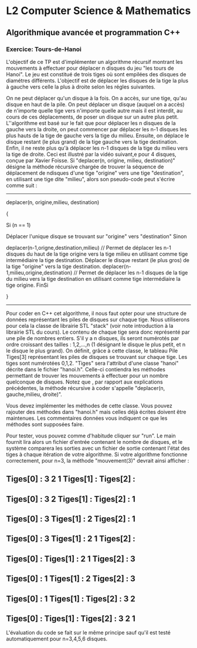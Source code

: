<h1>L2 Computer Science & Mathematics</h1>
<h2>Algorithmique avancée et programmation C++</h2>
<h3>Exercice: Tours-de-Hanoi</h3>
L'objectif de ce TP est d'implémenter un algorithme récursif montrant les mouvements à effectuer pour déplacer n disques du jeu "les tours de Hanoi". Le jeu est constitué de trois tiges où sont empilées des disques de diamétres différents. L'objectif est de déplacer les disques de la tige la plus à gauche vers celle la plus à droite selon les régles suivantes.

On ne peut déplacer qu'un disque à la fois.
On a accès, sur une tige, qu'au disque en haut de la pile.
On peut déplacer un disque (auquel on a accès) de n'importe quelle tige vers n'importe quelle autre mais il est interdit, au cours de ces déplacements, de poser un disque sur un autre plus petit.
L''algorithme est basé sur le fait que pour déplacer les n disques de la gauche vers la droite, on peut commencer par déplacer les n-1 disques les plus hauts de la tige de gauche vers la tige du milieu. Ensuite, on déplace le disque restant (le plus grand) de la tige gauche vers la tige destination. Enfin, il ne reste plus qu'à déplacer les n-1 disques de la tige du milieu vers la tige de droite. Ceci est illustré par la vidéo suivant,e pour 4 disques, conçue par Xavier  Foisse.
Si "deplacer(n, origine, milieu, destination)" désigne la méthode récursive chargée de trouver la séquence de déplacement de ndisques d'une tige "origine" vers une tige "destination", en utilisant une tige dite "milieu", alors son pseudo-code peut s'écrire comme suit :

_________________________________________________________________________________________________

deplacer(n, origine,milieu, destination)

{

Si (n == 1)

Déplacer l'unique disque se trouvant sur "origine" vers "destination"
Sinon

deplacer(n-1,origne,destination,milieu) // Permet de déplacer les n-1 disques du haut de la tige origine vers la tige milieu en utilisant comme tige intermédiaire la tige destination.
Déplacer le disque restant (le plus gros) de la tige "origine" vers la tige destination.
deplacer(n-1,milieu,origine,destination) // Permet de déplacer les n-1 disques de la tige du milieu vers la tige destination en utilisant comme tige intermédiaire la tige origine.
FinSi

}

_________________________________________________________________________________________________

Pour coder en C++ cet algorithme, il nous faut opter pour une structure de données représentant les piles de disques sur chaque tige. Nous utiliserons pour cela la classe de librairie STL "stack" (voir note introduction à la librairie STL du cours). Le contenu de chaque tige sera donc représenté par une pile de nombres entiers. S'il y a n disques, ils seront numérotés par ordre croissant des tailles : 1,2,...,n (1 désignant le disque le plus petit, et n le disque le plus grand). On définit, grâce à cette classe, le tableau Pile  Tiges[3] représentant les piles de disques se trouvant sur chaque tige. Les tiges sont numérotées 0,1,2. "Tiges" sera l'attribut d'une classe "hanoi" décrite dans le fichier "hanoi.h". Celle-ci contiendra les méthodes permettant de trouver les mouvements à effectuer pour un nombre quelconque de disques. Notez que , par rapport aux explications précédentes, la méthode récursive à coder s'appelle "deplacer(n, gauche,milieu, droite)".

Vous devez implémenter les méthodes de cette classe. Vous pouvez rajouter des méthodes dans "hanoi.h" mais celles déjà écrites doivent être maintenues. Les commentaires données vous indiquent ce que les méthodes sont supposées faire.

Pour tester, vous pouvez comme d'habitude cliquer sur "run". Le main fournit lira alors un fichier d'entrée contenant le nombre de disques, et le système comparera les sorties avec un fichier de sortie contenant l'état des tiges à chaque itération de votre algorithme. Si votre algorithme fonctionne correctement, pour n=3, la méthode "mouvement(3)" devrait ainsi afficher :

Tiges[0] : 3 2 1
Tiges[1] :
Tiges[2] :
---------------------------
Tiges[0] : 3 2
Tiges[1] :
Tiges[2] : 1
---------------------------
Tiges[0] : 3
Tiges[1] : 2
Tiges[2] : 1
---------------------------
Tiges[0] : 3
Tiges[1] : 2 1
Tiges[2] :
---------------------------
Tiges[0] :
Tiges[1] : 2 1
Tiges[2] : 3
---------------------------
Tiges[0] : 1
Tiges[1] : 2
Tiges[2] : 3
---------------------------
Tiges[0] : 1
Tiges[1] :
Tiges[2] : 3 2
---------------------------
Tiges[0] :
Tiges[1] :
Tiges[2] : 3 2 1
---------------------------

L'évaluation du code se fait sur le même principe sauf qu'il est testé automatiquement pour n=3,4,5,6 disques.
